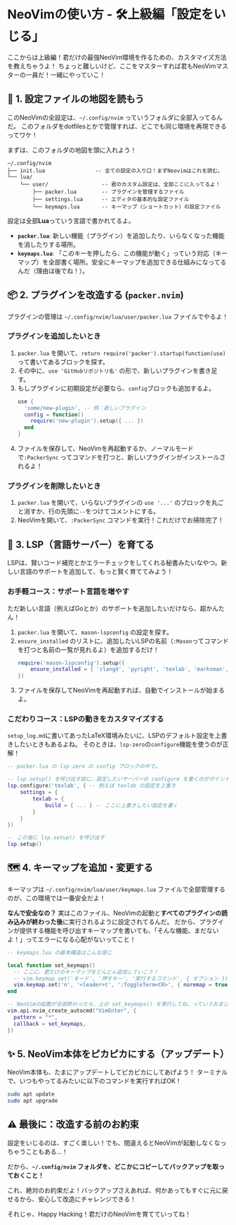 # NeoVimの使い方 - 🛠️上級編「設定をいじる」

ここからは上級編！君だけの最強NeoVim環境を作るための、カスタマイズ方法を教えちゃうよ！
ちょっと難しいけど、ここをマスターすれば君もNeoVimマスターの一員だ！一緒にやっていこ！

## 📂 1. 設定ファイルの地図を読もう

このNeoVimの全設定は、`~/.config/nvim` っていうフォルダに全部入ってるんだ。
このフォルダをdotfilesとかで管理すれば、どこでも同じ環境を再現できるってワケ！

まずは、このフォルダの地図を頭に入れよう！

```
~/.config/nvim
├── init.lua                -- 全ての設定の入り口！まずNeovimはこれを読む。
└── lua/
    └── user/                 -- 君のカスタム設定は、全部ここに入ってるよ！
        ├── packer.lua        -- プラグインを管理するファイル
        ├── settings.lua      -- エディタの基本的な設定ファイル
        └── keymaps.lua       -- キーマップ（ショートカット）の設定ファイル
```

設定は全部**Lua**っていう言語で書かれてるよ。

- **`packer.lua`**: 新しい機能（プラグイン）を追加したり、いらなくなった機能を消したりする場所。
- **`keymaps.lua`**: 「このキーを押したら、この機能が動く」っていう対応（キーマップ）を全部書く場所。安全にキーマップを追加できる仕組みになってるんだ（理由は後でね！）。

## 📦 2. プラグインを改造する (`packer.nvim`)

プラグインの管理は `~/.config/nvim/lua/user/packer.lua` ファイルでやるよ！

### プラグインを追加したいとき

1.  `packer.lua` を開いて、`return require('packer').startup(function(use)` って書いてあるブロックを探す。
2.  その中に、`use 'GitHubリポジトリ名'` の形で、新しいプラグインを書き足す。
3.  もしプラグインに初期設定が必要なら、`config`ブロックも追加するよ。
    ```lua
    use {
      'some/new-plugin', -- 例：新しいプラグイン
      config = function() 
        require('new-plugin').setup({ ... })
      end
    }
    ```
4.  ファイルを保存して、NeoVimを再起動するか、ノーマルモードで`:PackerSync` ってコマンドを打つと、新しいプラグインがインストールされるよ！

### プラグインを削除したいとき

1.  `packer.lua` を開いて、いらないプラグインの `use '...'` のブロックを丸ごと消すか、行の先頭に`--`をつけてコメントにする。
2.  NeoVimを開いて、`:PackerSync` コマンドを実行！これだけでお掃除完了！

## 🤖 3. LSP（言語サーバー）を育てる

LSPは、賢いコード補完とかエラーチェックをしてくれる秘書みたいなやつ。新しい言語のサポートを追加して、もっと賢く育ててみよう！

### お手軽コース：サポート言語を増やす

ただ新しい言語（例えばGoとか）のサポートを追加したいだけなら、超かんたん！

1.  `packer.lua` を開いて、`mason-lspconfig` の設定を探す。
2.  `ensure_installed` のリストに、追加したいLSPの名前（`:Mason`ってコマンドを打つと名前の一覧が見れるよ）を追加するだけ！
    ```lua
    require('mason-lspconfig').setup({
        ensure_installed = { 'clangd', 'pyright', 'texlab', 'marksman', 'gopls' }, -- 例えば gopls を追加！
    })
    ```
3.  ファイルを保存してNeoVimを再起動すれば、自動でインストールが始まるよ。

### こだわりコース：LSPの動きをカスタマイズする

`setup_log.md`に書いてあったLaTeX環境みたいに、LSPのデフォルト設定を上書きしたいときもあるよね。
そのときは、`lsp-zero`の`configure`機能を使うのが正解！

```lua
-- packer.lua の lsp-zero の config ブロックの中で…

-- lsp.setup() を呼び出す前に、設定したいサーバーの configure を書くのがポイント！
lsp.configure('texlab', { -- 例えば texlab の設定を上書き
    settings = {
        texlab = {
            build = { ... } -- ここに上書きしたい設定を書く
        }
    }
})

-- この後に lsp.setup() を呼び出す
lsp.setup()
```

## 🗺️ 4. キーマップを追加・変更する

キーマップは `~/.config/nvim/lua/user/keymaps.lua` ファイルで全部管理するのが、この環境では一番安全だよ！

**なんで安全なの？**
実はこのファイル、NeoVimの起動と**すべてのプラグインの読み込みが終わった後**に実行されるように設定されてるんだ。
だから、プラグインが提供する機能を呼び出すキーマップを書いても、「そんな機能、まだないよ！」ってエラーになる心配がないってこと！

```lua
-- keymaps.lua の基本構造はこんな感じ

local function set_keymaps()
  -- ここに、君だけのキーマップをどんどん追加していこう！
  -- vim.keymap.set('モード', '押すキー', '実行するコマンド', { オプション })
  vim.keymap.set('n', '<leader>t', ':ToggleTerm<CR>', { noremap = true, silent = true })
end

-- NeoVimの起動が全部終わったら、上の set_keymaps() を実行してね、っていうおまじない
vim.api.nvim_create_autocmd("VimEnter", {
  pattern = "*",
  callback = set_keymaps,
})
```

## ✨ 5. NeoVim本体をピカピカにする（アップデート）

NeoVim本体も、たまにアップデートしてピカピカにしてあげよう！
ターミナルで、いつもやってるみたいに以下のコマンドを実行すればOK！

```bash
sudo apt update
sudo apt upgrade
```

## ⚠️ 最後に：改造する前のお約束

設定をいじるのは、すごく楽しい！でも、間違えるとNeoVimが起動しなくなっちゃうこともある…！

だから、**`~/.config/nvim` フォルダを、どこかにコピーしてバックアップを取っておくこと！**

これ、絶対のお約束だよ！バックアップさえあれば、何かあってもすぐに元に戻せるから、安心して改造にチャレンジできる！

それじゃ、Happy Hacking！君だけのNeoVimを育てていってね！